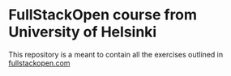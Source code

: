 # FullStackOpen course from University of Helsinki

This repository is a meant to contain all the exercises outlined in [fullstackopen.com ](https://fullstackopen.com/en/)
